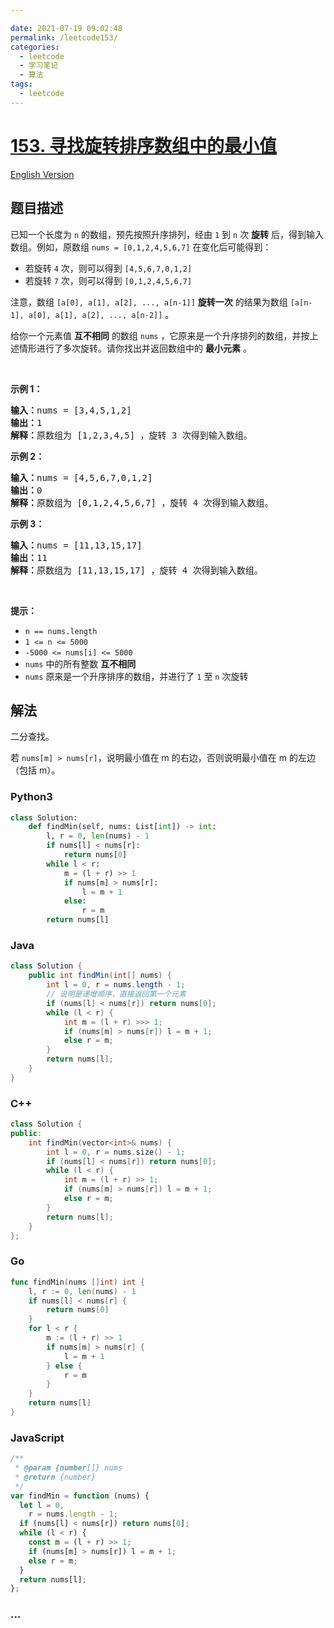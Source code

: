 ```yaml
---

date: 2021-07-19 09:02:48
permalink: /leetcode153/
categories:
  - leetcode
  - 学习笔记
  - 算法  
tags:
  - leetcode
---
```

# [153. 寻找旋转排序数组中的最小值](https://leetcode-cn.com/problems/find-minimum-in-rotated-sorted-array)

[English Version](https://cdn.jsdelivr.net/gh/doocs/leetcode@main/solution/0100-0199/0153.Find%20Minimum%20in%20Rotated%20Sorted%20Array/README_EN.md)

## 题目描述

<!-- 这里写题目描述 -->

已知一个长度为 <code>n</code> 的数组，预先按照升序排列，经由 <code>1</code> 到 <code>n</code> 次 <strong>旋转</strong> 后，得到输入数组。例如，原数组 <code>nums = [0,1,2,4,5,6,7]</code> 在变化后可能得到：
<ul>
	<li>若旋转 <code>4</code> 次，则可以得到 <code>[4,5,6,7,0,1,2]</code></li>
	<li>若旋转 <code>7</code> 次，则可以得到 <code>[0,1,2,4,5,6,7]</code></li>
</ul>

<p>注意，数组 <code>[a[0], a[1], a[2], ..., a[n-1]]</code> <strong>旋转一次</strong> 的结果为数组 <code>[a[n-1], a[0], a[1], a[2], ..., a[n-2]]</code> 。</p>

<p>给你一个元素值 <strong>互不相同</strong> 的数组 <code>nums</code> ，它原来是一个升序排列的数组，并按上述情形进行了多次旋转。请你找出并返回数组中的 <strong>最小元素</strong> 。</p>

<p> </p>

<p><strong>示例 1：</strong></p>

<pre>
<strong>输入：</strong>nums = [3,4,5,1,2]
<strong>输出：</strong>1
<strong>解释：</strong>原数组为 [1,2,3,4,5] ，旋转 3 次得到输入数组。
</pre>

<p><strong>示例 2：</strong></p>

<pre>
<strong>输入：</strong>nums = [4,5,6,7,0,1,2]
<strong>输出：</strong>0
<strong>解释：</strong>原数组为 [0,1,2,4,5,6,7] ，旋转 4 次得到输入数组。
</pre>

<p><strong>示例 3：</strong></p>

<pre>
<strong>输入：</strong>nums = [11,13,15,17]
<strong>输出：</strong>11
<strong>解释：</strong>原数组为 [11,13,15,17] ，旋转 4 次得到输入数组。
</pre>

<p> </p>

<p><strong>提示：</strong></p>

<ul>
	<li><code>n == nums.length</code></li>
	<li><code>1 <= n <= 5000</code></li>
	<li><code>-5000 <= nums[i] <= 5000</code></li>
	<li><code>nums</code> 中的所有整数 <strong>互不相同</strong></li>
	<li><code>nums</code> 原来是一个升序排序的数组，并进行了 <code>1</code> 至 <code>n</code> 次旋转</li>
</ul>


## 解法

<!-- 这里可写通用的实现逻辑 -->

二分查找。

若 `nums[m] > nums[r]`，说明最小值在 m 的右边，否则说明最小值在 m 的左边（包括 m）。

<!-- tabs:start -->

### **Python3**

<!-- 这里可写当前语言的特殊实现逻辑 -->

```python
class Solution:
    def findMin(self, nums: List[int]) -> int:
        l, r = 0, len(nums) - 1
        if nums[l] < nums[r]:
            return nums[0]
        while l < r:
            m = (l + r) >> 1
            if nums[m] > nums[r]:
                l = m + 1
            else:
                r = m
        return nums[l]
```

### **Java**

<!-- 这里可写当前语言的特殊实现逻辑 -->

```java
class Solution {
    public int findMin(int[] nums) {
        int l = 0, r = nums.length - 1;
        // 说明是递增顺序，直接返回第一个元素
        if (nums[l] < nums[r]) return nums[0];
        while (l < r) {
            int m = (l + r) >>> 1;
            if (nums[m] > nums[r]) l = m + 1;
            else r = m;
        }
        return nums[l];
    }
}
```

### **C++**

```cpp
class Solution {
public:
    int findMin(vector<int>& nums) {
        int l = 0, r = nums.size() - 1;
        if (nums[l] < nums[r]) return nums[0];
        while (l < r) {
            int m = (l + r) >> 1;
            if (nums[m] > nums[r]) l = m + 1;
            else r = m;
        }
        return nums[l];
    }
};
```

### **Go**

```go
func findMin(nums []int) int {
    l, r := 0, len(nums) - 1
    if nums[l] < nums[r] {
        return nums[0]
    }
    for l < r {
        m := (l + r) >> 1
        if nums[m] > nums[r] {
            l = m + 1
        } else {
            r = m
        }
    }
    return nums[l]
}
```

### **JavaScript**

```js
/**
 * @param {number[]} nums
 * @return {number}
 */
var findMin = function (nums) {
  let l = 0,
    r = nums.length - 1;
  if (nums[l] < nums[r]) return nums[0];
  while (l < r) {
    const m = (l + r) >> 1;
    if (nums[m] > nums[r]) l = m + 1;
    else r = m;
  }
  return nums[l];
};
```

### **...**

```

```

<!-- tabs:end -->
